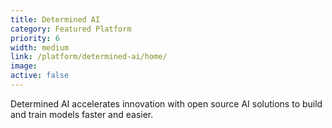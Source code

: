 ```yaml
---
title: Determined AI
category: Featured Platform
priority: 6
width: medium
link: /platform/determined-ai/home/
image: 
active: false
---
```


Determined AI accelerates innovation with open source AI solutions to build and train models faster and easier. 

